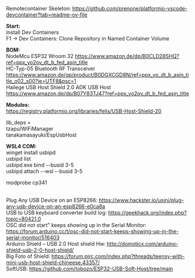 Remotecontainer Skeleton: https://github.com/prenone/platformio-vscode-devcontainer?tab=readme-ov-file

<b>Start: </b><br>
Install Dev Containers<br>
F1 -> Dev Containers: Clone Repository in Named Container Volume<br>

<b>BOM:</b><br>
NodeMcu ESP32 Wroom 32 https://www.amazon.de/dp/B0CLD28SHQ?ref=ppx_yo2ov_dt_b_fed_asin_title<br>
HC-Typ-05 Bluetooth RF Transceiver https://www.amazon.de/gp/product/B0DGXCGD8N/ref=ppx_yo_dt_b_asin_title_o02_s00?ie=UTF8&psc=1<br>
Hailege USB Host Shield 2.0 ADK USB Host https://www.amazon.de/dp/B07Y83TJ47?ref=ppx_yo2ov_dt_b_fed_asin_title <br>

<b>Modules:</b><br>
https://registry.platformio.org/libraries/felis/USB-Host-Shield-20<br>

lib_deps = <br>
    tzapu/WiFiManager<br>
    tanakamasayuki/EspUsbHost<br>

<b>WSL4 COM:</b><br>
winget install usbipd<br>
usbipd list<br>
usbipd.exe bind --busid 3-5<br>
usbipd attach --wsl --busid 3-5<br>

modprobe cp341<br>

<br>Plug Any USB Device on an ESP8266: https://www.hackster.io/usini/plug-any-usb-device-on-an-esp8266-e0ca8a
<br>USB to USB keyboard converter build log: https://geekhack.org/index.php?topic=80421.0
<br>OSC did not start" keeps showing up in the Serial Monitor: https://forum.arduino.cc/t/osc-did-not-start-keeps-showing-up-in-the-serial-monitor/516403
<br>Arduino Shield – USB 2.0 Host shield Hw: http://domoticx.com/arduino-shield-usb-2-0-host-shield/
<br>Big Foto of Shield: https://forum.pjrc.com/index.php?threads/teensy-with-mini-usb-host-shield-chineese.43357/
<br>SoftUSB: https://github.com/tobozo/ESP32-USB-Soft-Host/tree/main


